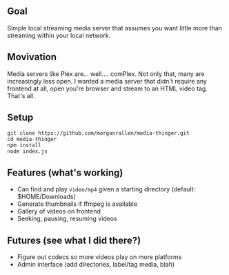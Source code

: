 Goal
----
Simple local streaming media server that assumes you want little more than streaming within your local network.

Movivation
----------
Media servers like Plex are... well.... comPlex. Not only that, many are increasingly less open.
I wanted a media server that didn't require any frontend at all, open you're browser and stream
to an HTML video tag. That's all.

Setup
-----
```
git clone https://github.com/morganrallen/media-thinger.git
cd media-thinger
npm install
node index.js
```

Features (what's working)
-------------------------
* Can find and play `video/mp4` given a starting directory (default: $HOME/Downloads)
* Generate thumbnails if ffmpeg is available
* Gallery of videos on frontend
* Seeking, pausing, resuming videos

Futures (see what I did there?)
-------------------------------
* Figure out codecs so more videos play on more platforms
* Admin interface (add directories, label/tag media, blah)
